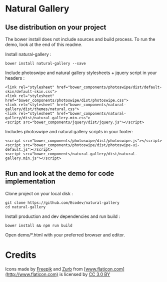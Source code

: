 Natural Gallery
============================

Use distribution on your project 
-----

The bower install does not include sources and build process. To run the demo, look at the end of this readme. 

Install natural-gallery :

```bower install natural-gallery --save```

Include photoswipe and natural gallery stylesheets + jquery script in your headers : 

```
<link rel="stylesheet" href="bower_components/photoswipe/dist/default-skin/default-skin.css">
<link rel="stylesheet" href="bower_components/photoswipe/dist/photoswipe.css">
<link rel="stylesheet" href="bower_components/natural-gallery/dist/themes/natural.css">
<link rel="stylesheet" href="bower_components/natural-gallery/dist/natural-gallery.min.css">
<script src="bower_components/jquery/dist/jquery.js"></script>
```

Includes photoswipe and natural gallery scripts in your footer: 

```
<script src="bower_components/photoswipe/dist/photoswipe.js"></script>
<script src="bower_components/photoswipe/dist/photoswipe-ui-default.js"></script>
<script src="bower_components/natural-gallery/dist/natural-gallery.min.js"></script>
```

Run and look at the demo for code implementation
-----

Clone project on your local disk :

```
git clone https://github.com/Ecodev/natural-gallery 
cd natural-gallery
```

Install production and dev dependencies and run build :

```
bower install && npm run build
```

Open demo/*.html with your preferred browser and editor.


Credits
============================

Icons made by [Freepik](http://www.freepik.com) and [Zurb](http://www.flaticon.com/authors/zurb) from [www.flaticon.com](http://www.flaticon.com) is licensed by [CC 3.0 BY](http://creativecommons.org/licenses/by/3.0/)
